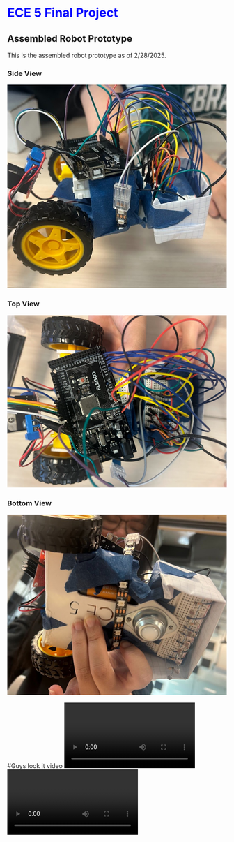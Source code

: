 # <span style="color:blue">ECE 5 Final Project</span>

## Assembled Robot Prototype

This is the assembled robot prototype as of 2/28/2025. 


### Side View
![Image](sideview.jpg)
### Top View
![Image](topview.png)
### Bottom View 
![Image](bottomview.jpg)

#Guys look it video
![Video](IMG_9217.mp4)
<video src="IMG_9217.mp4" controls preload></video>
